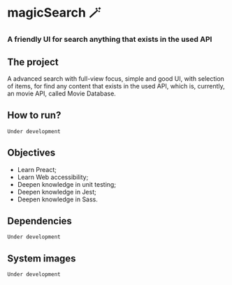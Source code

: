 # magicSearch 🪄
### A friendly UI for search anything that exists in the used API

## The project
A advanced search with full-view focus, simple and good UI, with selection of items, for find any content that exists in the used API, which is, currently, an movie API, called Movie Database.

## How to run?
```Under development```

## Objectives
 - Learn Preact;
 - Learn Web accessibility;
 - Deepen knowledge in unit testing;
 - Deepen knowledge in Jest;
 - Deepen knowledge in Sass.

## Dependencies
```Under development```

## System images
```Under development```